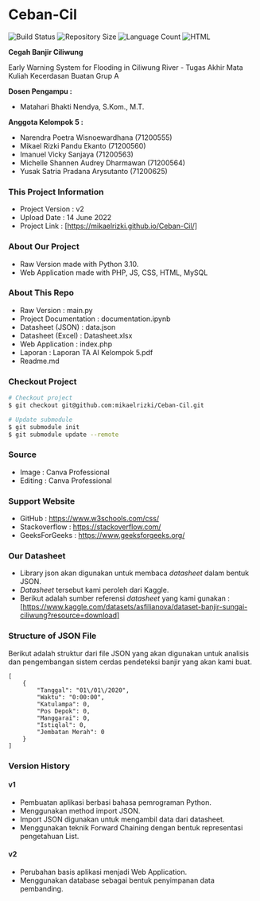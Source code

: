 # Ceban-Cil

![Build Status](https://img.shields.io/github/workflow/status/mikaelrizki/Ceban-Cil/pages%20build%20and%20deployment?style=for-the-badge)
![Repository Size](https://img.shields.io/github/repo-size/mikaelrizki/Ceban-Cil?color=orange&style=for-the-badge)
![Language Count](https://img.shields.io/github/languages/count/mikaelrizki/Ceban-Cil?color=red&style=for-the-badge)
![HTML](https://img.shields.io/github/languages/top/mikaelrizki/Ceban-Cil?color=red&style=for-the-badge)

**Cegah Banjir Ciliwung**

Early Warning System for Flooding in Ciliwung River - Tugas Akhir Mata Kuliah Kecerdasan Buatan Grup A

**Dosen Pengampu :** 
- Matahari Bhakti Nendya, S.Kom., M.T.

**Anggota Kelompok 5 :**
- Narendra Poetra Wisnoewardhana    (71200555)
- Mikael Rizki Pandu Ekanto         (71200560)
- Imanuel Vicky Sanjaya             (71200563)
- Michelle Shannen Audrey Dharmawan (71200564)
- Yusak Satria Pradana Arysutanto   (71200625)

### This Project Information
- Project Version : v2
- Upload Date     : 14 June 2022
- Project Link    : [https://mikaelrizki.github.io/Ceban-Cil/]

### About Our Project
- Raw Version made with Python 3.10.
- Web Application made with PHP, JS, CSS, HTML, MySQL

### About This Repo
- Raw Version : main.py
- Project Documentation : documentation.ipynb
- Datasheet (JSON) : data.json
- Datasheet (Excel) : Datasheet.xlsx
- Web Application : index.php
- Laporan : Laporan TA AI Kelompok 5.pdf
- Readme.md

### Checkout Project

```bash
# Checkout project
$ git checkout git@github.com:mikaelrizki/Ceban-Cil.git

# Update submodule
$ git submodule init
$ git submodule update --remote
```

### Source
- Image    : Canva Professional
- Editing  : Canva Professional 

### Support Website
- GitHub        : https://www.w3schools.com/css/
- Stackoverflow : https://stackoverflow.com/
- GeeksForGeeks : https://www.geeksforgeeks.org/

### Our Datasheet
- Library json akan digunakan untuk membaca _datasheet_ dalam bentuk JSON.
- _Datasheet_ tersebut kami peroleh dari Kaggle. 
- Berikut adalah sumber referensi _datasheet_ yang kami gunakan :
[https://www.kaggle.com/datasets/asfilianova/dataset-banjir-sungai-ciliwung?resource=download]

### Structure of JSON File
Berikut adalah struktur dari file JSON yang akan digunakan untuk analisis dan pengembangan sistem cerdas pendeteksi banjir yang akan kami buat.
```
[
    {
        "Tanggal": "01\/01\/2020",
        "Waktu": "0:00:00",
        "Katulampa": 0,
        "Pos Depok": 0,
        "Manggarai": 0,
        "Istiqlal": 0,
        "Jembatan Merah": 0
    }
]
```

### Version History
#### v1
- Pembuatan aplikasi berbasi bahasa pemrograman Python.
- Menggunakan method import JSON.
- Import JSON digunakan untuk mengambil data dari datasheet.
- Menggunakan teknik Forward Chaining dengan bentuk representasi pengetahuan List.

#### v2
- Perubahan basis aplikasi menjadi Web Application.
- Menggunakan database sebagai bentuk penyimpanan data pembanding.
